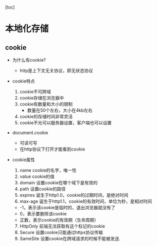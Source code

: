 [toc]
# 本地化存储

## cookie

- 为什么有cookie?
  - http是上下文无关协议，即无状态协议

- cookie特点
  1. cookie不可跨域
  2. cookie存储在浏览器中
  3. cookie有数量和大小的限制
     - 数量在50个左右，大小在4kb左右
  4. cookie的存储时间非常灵活
  5. cookie不光可以服务器设置，客户端也可以设置

- document.cookie
  - 可读可写
  - 在http协议下打开才能看到cookie

- cookie属性
  1. name cookie的名字，唯一性
  2. value cookie的值
  3. domain 设置cookie在哪个域下是有效的
  4. path 设置cookie的路径
  5. expires 诞生于http1.0，cookie的过期时间，是绝对时间
  6. max-age 诞生于http1.1，cookie的有效时间，单位为秒，是相对时间
    - -1，表示该cookie是临时的，退出浏览器就没有了
    - 0，表示要删除该cookie
    - 正数，表示cookie的有效期（生命周期）
  7. HttpOnly 前端无法获取有这个标记的cookie
  8. Secure 设置cookie只能通过https协议传输
  9. SameSite 设置cookie在跨域请求的时候不能被发送.